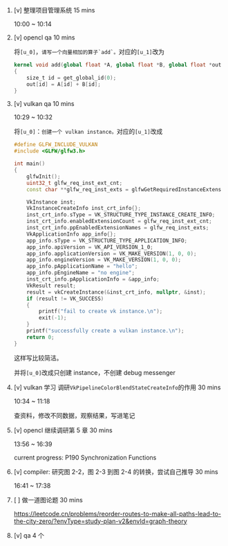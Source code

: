 1. [v] 整理项目管理系统 15 mins

    10:00 ~ 10:14

2. [v] opencl qa 10 mins

    将`[u_0]`，``请写一个向量相加的算子`add`。``对应的`[u_1]`改为

    ```opencl
    kernel void add(global float *A, global float *B, global float *out)
    {
        size_t id = get_global_id(0);
        out[id] = A[id] + B[id];
    }
    ```

3. [v] vulkan qa 10 mins

    10:29 ~ 10:32

    将`[u_0]`：`创建一个 vulkan instance。`对应的`[u_1]`改成

    ```cpp
    #define GLFW_INCLUDE_VULKAN
    #include <GLFW/glfw3.h>

    int main()
    {
        glfwInit();
        uint32_t glfw_req_inst_ext_cnt;
        const char **glfw_req_inst_exts = glfwGetRequiredInstanceExtensions(&glfw_req_inst_ext_cnt);

        VkInstance inst;
        VkInstanceCreateInfo inst_crt_info{};
        inst_crt_info.sType = VK_STRUCTURE_TYPE_INSTANCE_CREATE_INFO;
        inst_crt_info.enabledExtensionCount = glfw_req_inst_ext_cnt;
        inst_crt_info.ppEnabledExtensionNames = glfw_req_inst_exts;
        VkApplicationInfo app_info{};
        app_info.sType = VK_STRUCTURE_TYPE_APPLICATION_INFO;
        app_info.apiVersion = VK_API_VERSION_1_0;
        app_info.applicationVersion = VK_MAKE_VERSION(1, 0, 0);
        app_info.engineVersion = VK_MAKE_VERSION(1, 0, 0);
        app_info.pApplicationName = "hello";
        app_info.pEngineName = "no engine"; 
        inst_crt_info.pApplicationInfo = &app_info;
        VkResult result;
        result = vkCreateInstance(&inst_crt_info, nullptr, &inst);
        if (result != VK_SUCCESS)
        {
            printf("fail to create vk instance.\n");
            exit(-1);
        }
        printf("successfully create a vulkan instance.\n");
        return 0;
    }
    ```

    这样写比较简洁。

    并将`[u_0]`改成只创建 instance，不创建 debug messenger

4. [v] vulkan 学习 调研`VkPipelineColorBlendStateCreateInfo`的作用 30 mins

    10:34 ~ 11:18

    查资料，修改不同数据，观察结果，写进笔记

5. [v] opencl 继续调研第 5 章 30 mins

    13:56 ~ 16:39

    current progress: P190 Synchronization Functions

6. [v] compiler: 研究图 2-2，图 2-3 到图 2-4 的转换，尝试自己推导 30 mins

    16:41 ~ 17:38

7. [ ] 做一道图论题 30 mins

    <https://leetcode.cn/problems/reorder-routes-to-make-all-paths-lead-to-the-city-zero/?envType=study-plan-v2&envId=graph-theory>

8. [v] qa 4 个
